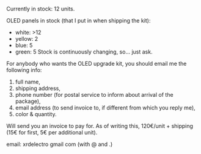 Currently in stock: 12 units.

OLED panels in stock (that I put in when shipping the kit):
+ white: >12
+ yellow: 2
+ blue: 5
+ green: 5
Stock is continuously changing, so... just ask.

For anybody who wants the OLED upgrade kit, you should email me the following info:
1) full name,
2) shipping address,
3) phone number (for postal service to inform about arrival of the package),
4) email address (to send invoice to, if different from which you reply me),
6) color & quantity.

Will send you an invoice to pay for.
As of writing this, 120€/unit + shipping (15€ for first, 5€ per additional unit). 


email: xrdelectro gmail com (with @ and .)
